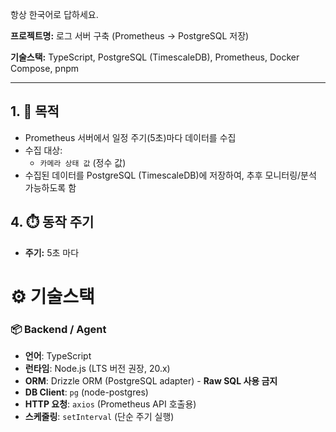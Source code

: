 항상 한국어로 답하세요.

**프로젝트명:** 로그 서버 구축 (Prometheus → PostgreSQL 저장)

**기술스택:** TypeScript, PostgreSQL (TimescaleDB), Prometheus, Docker Compose, pnpm

---

## 1. 🎯 목적

- Prometheus 서버에서 일정 주기(5초)마다 데이터를 수집
- 수집 대상:
    - `카메라 상태 값` (정수 값)
- 수집된 데이터를 PostgreSQL (TimescaleDB)에 저장하여, 추후 모니터링/분석 가능하도록 함

## 4. ⏱️ 동작 주기

- **주기:** 5초 마다

# ⚙️ 기술스택

### 📦 Backend / Agent

- **언어**: TypeScript
- **런타임**: Node.js (LTS 버전 권장, 20.x)
- **ORM**: Drizzle ORM (PostgreSQL adapter) - **Raw SQL 사용 금지**
- **DB Client**: `pg` (node-postgres)
- **HTTP 요청**: `axios` (Prometheus API 호출용)
- **스케줄링**: `setInterval` (단순 주기 실행) 

